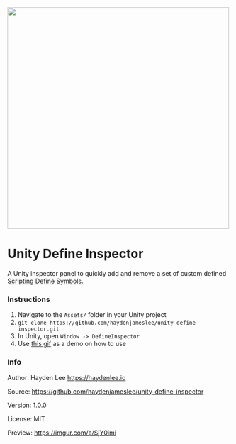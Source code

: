 <img src="https://i.imgur.com/4mCXwtw.gif" width="500">

# Unity Define Inspector

A Unity inspector panel to quickly add and remove a set of custom defined [Scripting Define Symbols](https://docs.unity3d.com/Manual/PlatformDependentCompilation.html).


### Instructions
1. Navigate to the `Assets/` folder in your Unity project
2. `git clone https://github.com/haydenjameslee/unity-define-inspector.git`
3. In Unity, open `Window -> DefineInspector`
4. Use [this gif](https://i.imgur.com/4mCXwtw.gif) as a demo on how to use

### Info

Author: Hayden Lee <https://haydenlee.io>

Source: https://github.com/haydenjameslee/unity-define-inspector

Version: 1.0.0

License: MIT

Preview: https://imgur.com/a/SjY0imi
